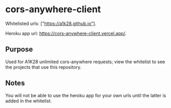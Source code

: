 # cors-anywhere-client
Whitelisted urls: ["https://a1k28.github.io"].

Heroku app url: https://cors-anywhere-client.vercel.app/.

## Purpose
Used for A1K28 unlimited cors-anywhere requests;
view the whitelist to see the projects that use this repository. 

## Notes
You will not be able to use the heroku app for your own urls until the latter is added in the whitelist.
